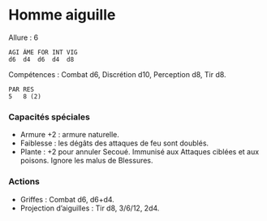 # Homme aiguille

Allure : 6

	AGI	ÂME	FOR	INT	VIG
	d6	d4	d6	d4	d8

Compétences : Combat d6, Discrétion d10, Perception d8, Tir d8.

	PAR	RES
	5	8 (2)

### Capacités spéciales
- Armure +2 : armure naturelle.
- Faiblesse : les dégâts des attaques de feu sont doublés.
- Plante : +2 pour annuler Secoué. Immunisé aux Attaques ciblées et aux poisons. Ignore les malus de Blessures.

### Actions
- Griffes : Combat d6, d6+d4.
- Projection d’aiguilles : Tir d8, 3/6/12, 2d4.
